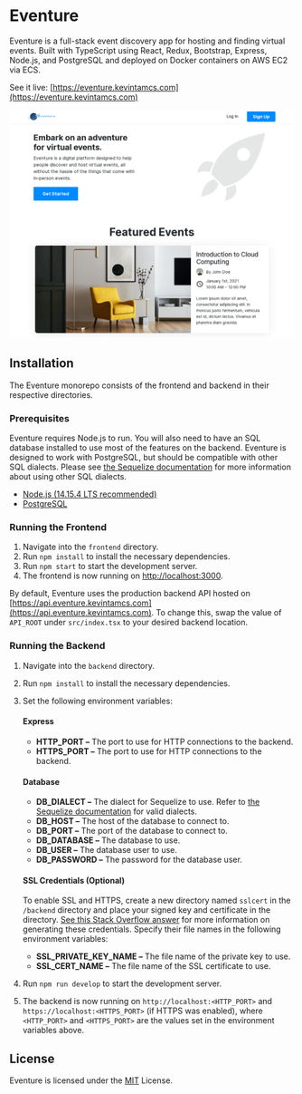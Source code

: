 # Eventure

Eventure is a full-stack event discovery app for hosting and finding virtual events. Built with TypeScript using React, Redux, Bootstrap, Express, Node.js, and PostgreSQL and deployed on Docker containers on AWS EC2 via ECS.

See it live: [https://eventure.kevintamcs.com](https://eventure.kevintamcs.com)

![A screenshot of Eventure](eventure-screenshot.png)

## Installation

The Eventure monorepo consists of the frontend and backend in their respective directories.

### Prerequisites

Eventure requires Node.js to run. You will also need to have an SQL database installed to use most of the features on the backend. Eventure is designed to work with PostgreSQL, but should be compatible with other SQL dialects. Please see [the Sequelize documentation](https://sequelize.org/master/manual/dialect-specific-things.html) for more information about using other SQL dialects. 

- [Node.js (14.15.4 LTS recommended)](https://nodejs.org/)
- [PostgreSQL](https://www.postgresql.org/)

### Running the Frontend
1. Navigate into the `frontend` directory.
2. Run `npm install` to install the necessary dependencies.
3. Run `npm start` to start the development server.
4. The frontend is now running on [http://localhost:3000](http://localhost:3000).

By default, Eventure uses the production backend API hosted on [https://api.eventure.kevintamcs.com](https://api.eventure.kevintamcs.com). To change this, swap the value of `API_ROOT` under `src/index.tsx` to your desired backend location.

### Running the Backend
1. Navigate into the `backend` directory.
2. Run `npm install` to install the necessary dependencies.
3. Set the following environment variables:
   
    #### Express
    - **HTTP_PORT –** The port to use for HTTP connections to the backend.
    - **HTTPS_PORT –** The port to use for HTTP connections to the backend.
    
    #### Database
    - **DB_DIALECT –** The dialect for Sequelize to use. Refer to [the Sequelize documentation](https://sequelize.org/master/manual/dialect-specific-things.html) for valid dialects.
    - **DB_HOST –** The host of the database to connect to.
    - **DB_PORT –** The port of the database to connect to.
    - **DB_DATABASE –** The database to use. 
    - **DB_USER –** The database user to use.
    - **DB_PASSWORD –** The password for the database user.
    
    #### SSL Credentials (Optional)
   To enable SSL and HTTPS, create a new directory named `sslcert` in the `/backend` directory and place your signed key and certificate in the directory. [See this Stack Overflow answer](https://stackoverflow.com/a/52007971) for more information on generating these credentials. Specify their file names in the following environment variables:
    - **SSL_PRIVATE_KEY_NAME –** The file name of the private key to use.
    - **SSL_CERT_NAME –** The file name of the SSL certificate to use.

4. Run `npm run develop` to start the development server.
5. The backend is now running on `http://localhost:<HTTP_PORT>` and `https://localhost:<HTTPS_PORT>` (if HTTPS was enabled), where `<HTTP_PORT>` and `<HTTPS_PORT>` are the values set in the environment variables above.

## License

Eventure is licensed under the [MIT](LICENSE) License.